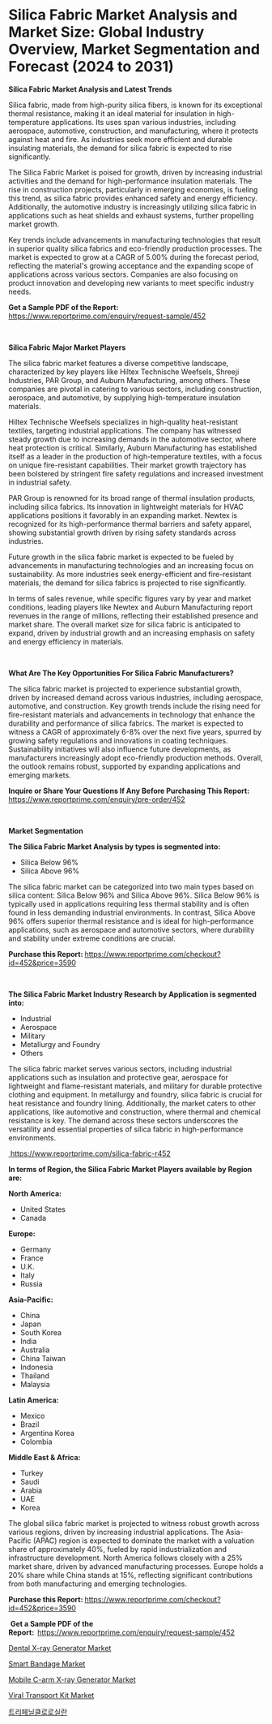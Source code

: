 <p><h1>Silica Fabric Market Analysis and Market Size: Global Industry Overview, Market Segmentation and Forecast (2024 to 2031)</h1></p><p><strong>Silica Fabric Market Analysis and Latest Trends</strong></p>
<p><p>Silica fabric, made from high-purity silica fibers, is known for its exceptional thermal resistance, making it an ideal material for insulation in high-temperature applications. Its uses span various industries, including aerospace, automotive, construction, and manufacturing, where it protects against heat and fire. As industries seek more efficient and durable insulating materials, the demand for silica fabric is expected to rise significantly.</p><p>The Silica Fabric Market is poised for growth, driven by increasing industrial activities and the demand for high-performance insulation materials. The rise in construction projects, particularly in emerging economies, is fueling this trend, as silica fabric provides enhanced safety and energy efficiency. Additionally, the automotive industry is increasingly utilizing silica fabric in applications such as heat shields and exhaust systems, further propelling market growth.</p><p>Key trends include advancements in manufacturing technologies that result in superior quality silica fabrics and eco-friendly production processes. The market is expected to grow at a CAGR of 5.00% during the forecast period, reflecting the material's growing acceptance and the expanding scope of applications across various sectors. Companies are also focusing on product innovation and developing new variants to meet specific industry needs.</p></p>
<p><strong>Get a Sample PDF of the Report:&nbsp;</strong> <a href="https://www.reportprime.com/enquiry/request-sample/452">https://www.reportprime.com/enquiry/request-sample/452</a></p>
<p>&nbsp;</p>
<p><strong>Silica Fabric Major Market Players</strong></p>
<p><p>The silica fabric market features a diverse competitive landscape, characterized by key players like Hiltex Technische Weefsels, Shreeji Industries, PAR Group, and Auburn Manufacturing, among others. These companies are pivotal in catering to various sectors, including construction, aerospace, and automotive, by supplying high-temperature insulation materials.</p><p>Hiltex Technische Weefsels specializes in high-quality heat-resistant textiles, targeting industrial applications. The company has witnessed steady growth due to increasing demands in the automotive sector, where heat protection is critical. Similarly, Auburn Manufacturing has established itself as a leader in the production of high-temperature textiles, with a focus on unique fire-resistant capabilities. Their market growth trajectory has been bolstered by stringent fire safety regulations and increased investment in industrial safety.</p><p>PAR Group is renowned for its broad range of thermal insulation products, including silica fabrics. Its innovation in lightweight materials for HVAC applications positions it favorably in an expanding market. Newtex is recognized for its high-performance thermal barriers and safety apparel, showing substantial growth driven by rising safety standards across industries.</p><p>Future growth in the silica fabric market is expected to be fueled by advancements in manufacturing technologies and an increasing focus on sustainability. As more industries seek energy-efficient and fire-resistant materials, the demand for silica fabrics is projected to rise significantly.</p><p>In terms of sales revenue, while specific figures vary by year and market conditions, leading players like Newtex and Auburn Manufacturing report revenues in the range of millions, reflecting their established presence and market share. The overall market size for silica fabric is anticipated to expand, driven by industrial growth and an increasing emphasis on safety and energy efficiency in materials.</p></p>
<p>&nbsp;</p>
<p><strong>What Are The Key Opportunities For Silica Fabric Manufacturers?</strong></p>
<p><p>The silica fabric market is projected to experience substantial growth, driven by increased demand across various industries, including aerospace, automotive, and construction. Key growth trends include the rising need for fire-resistant materials and advancements in technology that enhance the durability and performance of silica fabrics. The market is expected to witness a CAGR of approximately 6-8% over the next five years, spurred by growing safety regulations and innovations in coating techniques. Sustainability initiatives will also influence future developments, as manufacturers increasingly adopt eco-friendly production methods. Overall, the outlook remains robust, supported by expanding applications and emerging markets.</p></p>
<p><strong>Inquire or Share Your Questions If Any Before Purchasing This Report:</strong> <a href="https://www.reportprime.com/enquiry/pre-order/452">https://www.reportprime.com/enquiry/pre-order/452</a></p>
<p>&nbsp;</p>
<p><strong>Market Segmentation</strong></p>
<p><strong>The Silica Fabric Market Analysis by types is segmented into:</strong></p>
<p><ul><li>Silica Below 96%</li><li>Silica Above 96%</li></ul></p>
<p><p>The silica fabric market can be categorized into two main types based on silica content: Silica Below 96% and Silica Above 96%. Silica Below 96% is typically used in applications requiring less thermal stability and is often found in less demanding industrial environments. In contrast, Silica Above 96% offers superior thermal resistance and is ideal for high-performance applications, such as aerospace and automotive sectors, where durability and stability under extreme conditions are crucial.</p></p>
<p><strong>Purchase this Report:&nbsp;</strong><a href="https://www.reportprime.com/checkout?id=452&price=3590">https://www.reportprime.com/checkout?id=452&price=3590</a></p>
<p>&nbsp;</p>
<p><strong>The Silica Fabric Market Industry Research by Application is segmented into:</strong></p>
<p><ul><li>Industrial</li><li>Aerospace</li><li>Military</li><li>Metallurgy and Foundry</li><li>Others</li></ul></p>
<p><p>The silica fabric market serves various sectors, including industrial applications such as insulation and protective gear, aerospace for lightweight and flame-resistant materials, and military for durable protective clothing and equipment. In metallurgy and foundry, silica fabric is crucial for heat resistance and foundry lining. Additionally, the market caters to other applications, like automotive and construction, where thermal and chemical resistance is key. The demand across these sectors underscores the versatility and essential properties of silica fabric in high-performance environments.</p></p>
<p><a href="https://www.reportprime.com/silica-fabric-r452">&nbsp;https://www.reportprime.com/silica-fabric-r452</a></p>
<p><strong>In terms of Region, the Silica Fabric Market Players available by Region are:</strong></p>
<p>
    <p> <strong> North America: </strong>
        <ul>
            <li>United States</li>
            <li>Canada</li>
        </ul>
        </p> 
    <p> <strong> Europe: </strong>
        <ul>
            <li>Germany</li>
            <li>France</li>
            <li>U.K.</li>
            <li>Italy</li>
            <li>Russia</li>
        </ul>
        </p> 
    <p> <strong> Asia-Pacific: </strong>
        <ul>
            <li>China</li>
            <li>Japan</li>
            <li>South Korea</li>
            <li>India</li>
            <li>Australia</li>
            <li>China Taiwan</li>
            <li>Indonesia</li>
            <li>Thailand</li>
            <li>Malaysia</li>
        </ul>
        </p> 
    <p> <strong> Latin America: </strong>
        <ul>
            <li>Mexico</li>
            <li>Brazil</li>
            <li>Argentina Korea</li>
            <li>Colombia</li>
        </ul>
        </p> 
    <p> <strong> Middle East & Africa: </strong>
        <ul>
            <li>Turkey</li>
            <li>Saudi</li>
            <li>Arabia</li>
            <li>UAE</li>
            <li>Korea</li>
        </ul>
    </p>
    </p>
<p><p>The global silica fabric market is projected to witness robust growth across various regions, driven by increasing industrial applications. The Asia-Pacific (APAC) region is expected to dominate the market with a valuation share of approximately 40%, fueled by rapid industrialization and infrastructure development. North America follows closely with a 25% market share, driven by advanced manufacturing processes. Europe holds a 20% share while China stands at 15%, reflecting significant contributions from both manufacturing and emerging technologies.</p></p>
<p><strong>Purchase this Report: </strong><a href="https://www.reportprime.com/checkout?id=452&price=3590">https://www.reportprime.com/checkout?id=452&price=3590</a></p>
<p>&nbsp;<strong>Get a Sample PDF of the Report:&nbsp;&nbsp;</strong><a href="https://www.reportprime.com/enquiry/request-sample/452">https://www.reportprime.com/enquiry/request-sample/452</a></p>
<p><strong></strong></p>
<p><p><a href="https://issuu.com/reportprime-2/docs/dental-x-ray-generator-market-size-_1878261b52d555">Dental X-ray Generator Market</a></p><p><a href="https://medium.com/@connor.marshall794/global-smart-bandage-market-trends-forecasts-and-market-strategic-analysis-2024-2031-9a2597807e01">Smart Bandage Market</a></p><p><a href="https://issuu.com/reportprime-2/docs/mobile-c-arm-x-ray-generator-market_d604ed1d872be8">Mobile C-arm X-ray Generator Market</a></p><p><a href="https://medium.com/@connor.marshall794/global-viral-transport-kit-market-landscape-future-trends-and-market-strategic-forecast-b2e5ca33a018">Viral Transport Kit Market</a></p><p><a href="https://medium.com/@joespinka88967/%ED%8A%B8%EB%A6%AC%ED%8E%98%EB%8B%90%ED%81%B4%EB%A1%9C%EB%A1%9C%EC%8B%A4%EB%9E%80%EC%9D%98-%EB%AF%B8%EB%9E%98%EC%97%90-%EC%98%81%ED%96%A5%EC%9D%84-%EB%AF%B8%EC%B9%98%EB%8A%94-%EC%9A%94%EC%86%8C%EB%8A%94-%EB%AC%B4%EC%97%87%EC%9D%B8%EA%B0%80%EC%9A%94-2024%EB%85%84%EB%B6%80%ED%84%B0-2031%EB%85%84%EA%B9%8C%EC%A7%80%EC%9D%98-%EC%8B%9C%EC%9E%A5-%ED%86%B5%EC%B0%B0%EB%A0%A5-%EB%B0%8F-%EC%84%B1%EC%9E%A5-%EC%A0%84%EB%A7%9D-ac0069574e7d">트리페닐클로로실란</a></p></p>